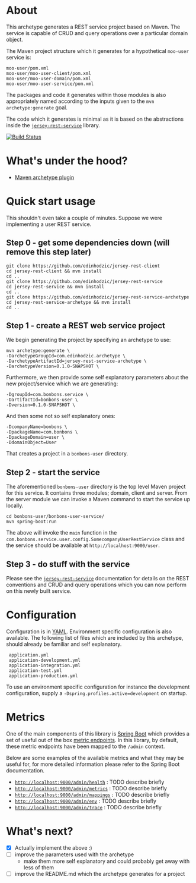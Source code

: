 # About

This archetype generates a REST service project based on Maven. The service is capable of CRUD and query operations over a particular domain object.

The Maven project structure which it generates for a hypothetical `moo-user` service is:

    moo-user/pom.xml
    moo-user/moo-user-client/pom.xml
    moo-user/moo-user-domain/pom.xml
    moo-user/moo-user-service/pom.xml

The packages and code it generates within those modules is also appropriately named according to the inputs given to the `mvn archetype:generate` goal.

The code which it generates is minimal as it is based on the abstractions inside the [`jersey-rest-service`](https://github.com/edinhodzic/jersey-rest-service) library.

[![Build Status](https://travis-ci.org/edinhodzic/jersey-rest-service-archetype.svg?branch=master)](https://travis-ci.org/edinhodzic/jersey-rest-service-archetype)

# What's under the hood?

- [Maven archetype plugin](http://maven.apache.org/archetype/maven-archetype-plugin/)

# Quick start usage

This shouldn't even take a couple of minutes. Suppose we were implementing a user REST service.

## Step 0 - get some dependencies down (will remove this step later)

    git clone https://github.com/edinhodzic/jersey-rest-client
    cd jersey-rest-client && mvn install
    cd ..
    git clone https://github.com/edinhodzic/jersey-rest-service
    cd jersey-rest-service && mvn install
    cd ..
    git clone https://github.com/edinhodzic/jersey-rest-service-archetype
    cd jersey-rest-service-archetype && mvn install
    cd ..

## Step 1 - create a REST web service project

We begin generating the project by specifying an archetype to use:

    mvn archetype:generate \
    -DarchetypeGroupId=com.edinhodzic.archetype \
    -DarchetypeArtifactId=jersey-rest-service-archetype \
    -DarchetypeVersion=0.1.0-SNAPSHOT \

Furthermore, we then provide some self explanatory parameters about the new project/service which we are generating:

    -DgroupId=com.bonbons.service \
    -DartifactId=bonbons-user \
    -Dversion=0.1.0-SNAPSHOT \

And then some not so self explanatory ones: 

    -DcompanyName=bonbons \
    -DpackageName=com.bonbons \
    -DpackageDomain=user \
    -DdomainObject=User

That creates a project in a `bonbons-user` directory.

## <a name="step2-start-the-service"></a>Step 2 - start the service

The aforementioned `bonbons-user` directory is the top level Maven project for this service. It contains three modules; domain, client and server. From the server module we can invoke a Maven command to start the service up locally.

    cd bonbons-user/bonbons-user-service/
    mvn spring-boot:run

The above will invoke the `main` function in the `com.bonbons.service.user.config.SomecompanyUserRestService` class and the service should be available at `http://localhost:9000/user`.

## Step 3 - do stuff with the service

Please see the [`jersey-rest-service`](https://github.com/edinhodzic/jersey-rest-service) documentation for details on the REST conventions and CRUD and query operations which you can now perform on this newly built service.

# Configuration

Configuration is in [YAML](http://www.yaml.org/spec/1.2/spec.html). Environment specific configuration is also available. The following list of files which are included by this archetype, should already be familiar and self explanatory.
 
     application.yml
     application-development.yml
     application-integration.yml
     application-test.yml
     application-production.yml

To use an environment specific configuration for instance the development configuration, supply a `-Dspring.profiles.active=development` on startup.

# Metrics

One of the main components of this library is [Spring Boot](http://projects.spring.io/spring-boot/) which provides a set of useful out of the box [metric endpoints](http://docs.spring.io/spring-boot/docs/current/reference/html/production-ready-metrics.html). In this library, by default, these metric endpoints have been mapped to the `/admin` context.

Below are some examples of the available metrics and what they may be useful for, for more detailed information please refer to the Spring Boot documentation.

- [`http://localhost:9000/admin/health`](http://localhost:9000/admin/health) : TODO describe briefly
- [`http://localhost:9000/admin/metrics`](http://localhost:9000/admin/metrics) : TODO describe briefly
- [`http://localhost:9000/admin/mappings`](http://localhost:9000/admin/mappings) : TODO describe briefly
- [`http://localhost:9000/admin/env`](http://localhost:9000/admin/env) : TODO describe briefly
- [`http://localhost:9000/admin/trace`](http://localhost:9000/admin/trace) : TODO describe briefly

# What's next?

- [x] Actually implement the above :)
- [ ] improve the parameters used with the archetype
    - make them more self explanatory and could probably get away with less of them
- [ ] improve the README.md which the archetype generates for a project